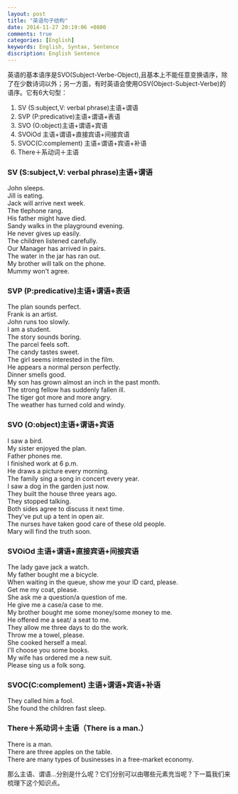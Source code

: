 ```yaml
---
layout: post
title: "英语句子结构"
date: 2014-11-27 20:19:06 +0800
comments: true
categories: [English]
keywords: English, Syntax, Sentence
discription: English Sentence
---
```


英语的基本语序是SVO(Subject-Verbe-Object),且基本上不能任意变换语序，除了在少数诗词以外；另一方面，有时英语会使用OSV(Object-Subject-Verbe)的语序。它有6大句型：

1. SV (S:subject,V: verbal phrase)主语+谓语  
2. SVP (P:predicative)主语+谓语+表语
3. SVO (O:object)主语+谓语+宾语
4. SVOiOd 主语+谓语+直接宾语+间接宾语 
5. SVOC(C:complement) 主语+谓语+宾语+补语
6. There＋系动词＋主语  

### SV (S:subject,V: verbal phrase)主语+谓语   

John sleeps.  
Jill is eating.  
Jack will arrive next week.  
The tlephone rang.  
His father might have died.  
Sandy walks in the playground evening.  
He never gives up easily.  
The children listened carefully.  
Our Manager has arrived in pairs.  
The water in the jar has ran out.  
My brother will talk on the phone.  
Mummy won't agree.  

### SVP (P:predicative)主语+谓语+表语

The plan sounds perfect.  
Frank is an artist.  
John runs too slowly.  
I am a student.  
The story sounds boring.  
The parcel feels soft.  
The candy tastes sweet.  
The girl seems interested in the film.  
He appears a normal person perfectly.  
Dinner smells good.  
My son has grown almost an inch in the past month.  
The strong fellow has suddenly fallen ill.  
The tiger got more and more angry.  
The weather has turned cold and windy.  

### SVO (O:object)主语+谓语+宾语

I saw a bird.  
My sister enjoyed the plan.  
Father phones me.   
I finished work at 6 p.m.  
He draws a picture every morning.  
The family sing a song in concert every year.  
I saw a dog in the garden just now.  
They built the house three years ago.  
They stopped talking.  
Both sides agree to discuss it next time.  
They've put up a tent in open air.  
The nurses have taken good care of these old people.  
Mary will find the truth soon.  

### SVOiOd 主语+谓语+直接宾语+间接宾语 

The lady gave jack a watch.  
My father bought me a bicycle.  
When waiting in the queue, show me your ID card, please.  
Get me my coat, please.  
She ask me a question/a question of me.  
He give me a case/a case to me.  
My brother bought me some money/some money to me.  
He offered me a seat/ a seat to me.  
They allow me three days to do the work.  
Throw me a towel, please.  
She cooked herself a meal.  
I'll choose you some books.  
My wife has ordered me a new suit.  
Please sing us a folk song.  

### SVOC(C:complement) 主语+谓语+宾语+补语

They called him a fool.  
She found the children fast sleep.  

### There＋系动词＋主语（There is a man.）

There is a man.   
There are three apples on the table.  
There are many types of businesses in a free-market economy.  

那么主语、谓语...分别是什么呢？它们分别可以由哪些元素充当呢？下一篇我们来梳理下这个知识点。
